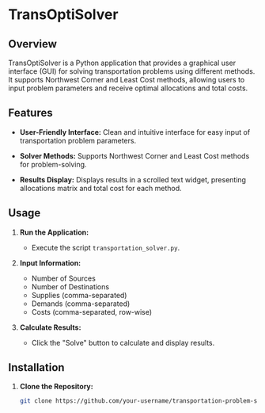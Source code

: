 # TransOptiSolver

## Overview

TransOptiSolver is a Python application that provides a graphical user interface (GUI) for solving transportation problems using different methods. It supports Northwest Corner and Least Cost methods, allowing users to input problem parameters and receive optimal allocations and total costs.

## Features

- **User-Friendly Interface:** Clean and intuitive interface for easy input of transportation problem parameters.

- **Solver Methods:** Supports Northwest Corner and Least Cost methods for problem-solving.

- **Results Display:** Displays results in a scrolled text widget, presenting allocations matrix and total cost for each method.

## Usage

1. **Run the Application:**
   - Execute the script `transportation_solver.py`.
   
2. **Input Information:**
   - Number of Sources
   - Number of Destinations
   - Supplies (comma-separated)
   - Demands (comma-separated)
   - Costs (comma-separated, row-wise)

3. **Calculate Results:**
   - Click the "Solve" button to calculate and display results.

## Installation

1. **Clone the Repository:**
   ```bash
   git clone https://github.com/your-username/transportation-problem-solver.git

